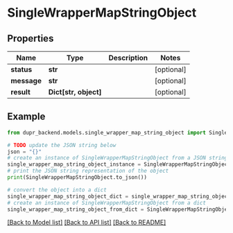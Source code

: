 # SingleWrapperMapStringObject


## Properties

Name | Type | Description | Notes
------------ | ------------- | ------------- | -------------
**status** | **str** |  | [optional] 
**message** | **str** |  | [optional] 
**result** | **Dict[str, object]** |  | [optional] 

## Example

```python
from dupr_backend.models.single_wrapper_map_string_object import SingleWrapperMapStringObject

# TODO update the JSON string below
json = "{}"
# create an instance of SingleWrapperMapStringObject from a JSON string
single_wrapper_map_string_object_instance = SingleWrapperMapStringObject.from_json(json)
# print the JSON string representation of the object
print(SingleWrapperMapStringObject.to_json())

# convert the object into a dict
single_wrapper_map_string_object_dict = single_wrapper_map_string_object_instance.to_dict()
# create an instance of SingleWrapperMapStringObject from a dict
single_wrapper_map_string_object_from_dict = SingleWrapperMapStringObject.from_dict(single_wrapper_map_string_object_dict)
```
[[Back to Model list]](../README.md#documentation-for-models) [[Back to API list]](../README.md#documentation-for-api-endpoints) [[Back to README]](../README.md)


